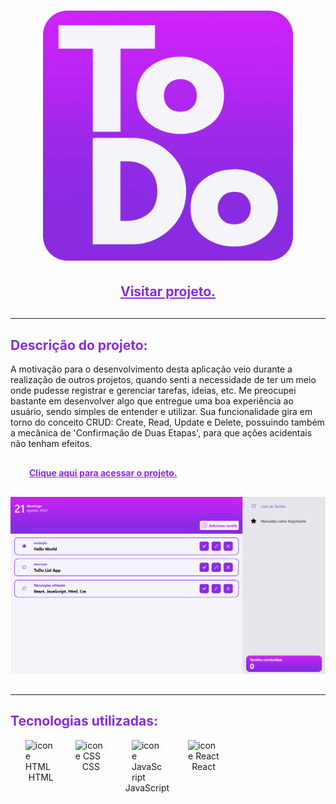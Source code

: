 <h1 align="center">
    <img src='./src/assets/README_logo.png' alt='logo do projeto: ToDo App' width='400'>
</h1>

<h2 align='center'><a href='https://wendellwcl.github.io/ToDo-App/' target='_blank' style='display: block; color: #8A2BE2; font-weight: bold; margin: 30px'>Visitar projeto.</a></h2>


<hr/>


<h2 style='color: #8A2BE2'>Descrição do projeto:</h2>
<p style='margin-bottom: 30px'>
    A motivação para o desenvolvimento desta aplicação veio durante a realização de outros projetos, quando senti a necessidade de ter um meio onde pudesse registrar e gerenciar tarefas, ideias, etc. Me preocupei bastante em desenvolver algo que entregue uma boa experiência ao usuário, sendo simples de entender e utilizar. Sua funcionalidade gira em torno do conceito CRUD: Create, Read, Update e Delete, possuindo também a mecânica de 'Confirmação de Duas Etapas', para que ações acidentais não tenham efeitos.
    <a href='https://wendellwcl.github.io/ToDo-App/' target='_blank' style='display: block; color: #8A2BE2; font-weight: bold; margin: 30px'>Clique aqui para acessar o projeto.</a>
</p>

<p align='center'style='margin-bottom: 30px'>
    <img src='./src/assets/README_screenshot.png' alt='captura de tela do projeto' width='720'>
</p>


<hr/>


<h2 style='color: #8A2BE2'>Tecnologias utilizadas:</h2>
<ul style='list-style: none; display: flex'>
    <li style='display: flex; flex-direction: column; align-items: center; margin-right: 30px'>
        <img alt="icone HTML" width="50" src="https://cdn.jsdelivr.net/gh/devicons/devicon/icons/html5/html5-original.svg" />
        HTML
    </li>
    <li style='display: flex; flex-direction: column; align-items: center; margin-right: 30px'>
        <img alt="icone CSS" width="50" src="https://cdn.jsdelivr.net/gh/devicons/devicon/icons/css3/css3-original.svg" />
        CSS
    </li>
    <li style='display: flex; flex-direction: column; align-items: center; margin-right: 30px'>
        <img alt="icone JavaScript" width="50" src="https://cdn.jsdelivr.net/gh/devicons/devicon/icons/javascript/javascript-plain.svg" />
        JavaScript
    </li>
    <li style='display: flex; flex-direction: column; align-items: center; margin-right: 30px'>
        <img alt="icone React" width="50" src="https://cdn.jsdelivr.net/gh/devicons/devicon/icons/react/react-original.svg" />
        React
    </li>
</ul>